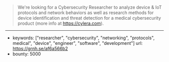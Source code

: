 >We're looking for a Cybersecurity Researcher to analyze device & IoT protocols and network behaviors as well as research methods for device identification and threat detection for a medical cybersecurity product (more info at https://cylera.com).
------
- keywords: ["researcher", "cybersecurity", "networking", "protocols", medical", "device", "engineer", "software", "development"]
url: https://grnh.se/af6a566b2
- bounty: 5000

